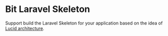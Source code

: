 # Bit Laravel Skeleton
Support build the Laravel Skeleton for your application based on the idea of [Lucid architecture](https://lucidarch.dev/).